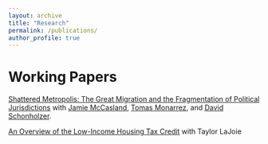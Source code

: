 ```yaml
---
layout: archive
title: "Research"
permalink: /publications/
author_profile: true
---
```


Working Papers
======
[Shattered Metropolis: The Great Migration and the Fragmentation of Political Jurisdictions](http://academicpages.github.io/files/munis.pdf)
with [Jamie McCasland](https://sites.google.com/site/jamiemccasland/), [Tomas Monarrez](https://sites.google.com/site/tmonarrez/), and [David Schonholzer](https://www.davidschonholzer.com/).

[An Overview of the Low-Income Housing Tax Credit](http://academicpages.github.io/files/lihtc.pdf) with Taylor LaJoie
